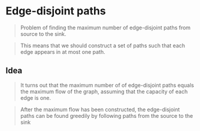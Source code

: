 # Edge-disjoint paths
> Problem of finding the maximum number of edge-disjoint paths from source to the sink.

> This means that we should construct a set of paths such that each edge appears in at most one path.

## Idea
> It turns out that the maximum number of of edge-disjoint paths equals the maximum flow of the graph, assuming that the capacity of each edge is one.

> After the maximum flow has been constructed, the edge-disjoint paths can be found greedily by following paths from the source to the sink
